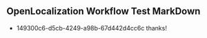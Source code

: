 ## OpenLocalization Workflow Test MarkDown
* 149300c6-d5cb-4249-a98b-67d442d4cc6c thanks!

<!--HONumber=Jul16_HO3-->


